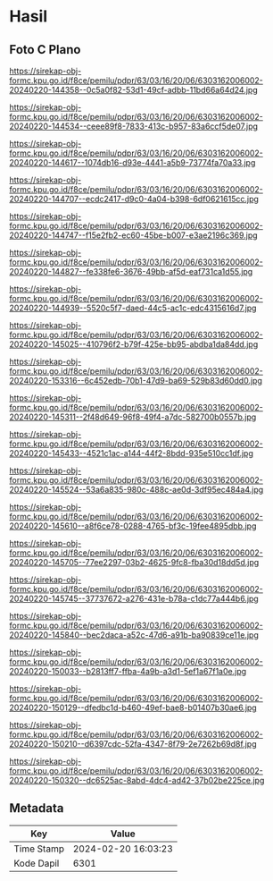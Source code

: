 # Hasil

## Foto C Plano

https://sirekap-obj-formc.kpu.go.id/f8ce/pemilu/pdpr/63/03/16/20/06/6303162006002-20240220-144358--0c5a0f82-53d1-49cf-adbb-11bd66a64d24.jpg

https://sirekap-obj-formc.kpu.go.id/f8ce/pemilu/pdpr/63/03/16/20/06/6303162006002-20240220-144534--ceee89f8-7833-413c-b957-83a6ccf5de07.jpg

https://sirekap-obj-formc.kpu.go.id/f8ce/pemilu/pdpr/63/03/16/20/06/6303162006002-20240220-144617--1074db16-d93e-4441-a5b9-73774fa70a33.jpg

https://sirekap-obj-formc.kpu.go.id/f8ce/pemilu/pdpr/63/03/16/20/06/6303162006002-20240220-144707--ecdc2417-d9c0-4a04-b398-6df0621615cc.jpg

https://sirekap-obj-formc.kpu.go.id/f8ce/pemilu/pdpr/63/03/16/20/06/6303162006002-20240220-144747--f15e2fb2-ec60-45be-b007-e3ae2196c369.jpg

https://sirekap-obj-formc.kpu.go.id/f8ce/pemilu/pdpr/63/03/16/20/06/6303162006002-20240220-144827--fe338fe6-3676-49bb-af5d-eaf731ca1d55.jpg

https://sirekap-obj-formc.kpu.go.id/f8ce/pemilu/pdpr/63/03/16/20/06/6303162006002-20240220-144939--5520c5f7-daed-44c5-ac1c-edc4315616d7.jpg

https://sirekap-obj-formc.kpu.go.id/f8ce/pemilu/pdpr/63/03/16/20/06/6303162006002-20240220-145025--410796f2-b79f-425e-bb95-abdba1da84dd.jpg

https://sirekap-obj-formc.kpu.go.id/f8ce/pemilu/pdpr/63/03/16/20/06/6303162006002-20240220-153316--6c452edb-70b1-47d9-ba69-529b83d60dd0.jpg

https://sirekap-obj-formc.kpu.go.id/f8ce/pemilu/pdpr/63/03/16/20/06/6303162006002-20240220-145311--2f48d649-96f8-49f4-a7dc-582700b0557b.jpg

https://sirekap-obj-formc.kpu.go.id/f8ce/pemilu/pdpr/63/03/16/20/06/6303162006002-20240220-145433--4521c1ac-a144-44f2-8bdd-935e510cc1df.jpg

https://sirekap-obj-formc.kpu.go.id/f8ce/pemilu/pdpr/63/03/16/20/06/6303162006002-20240220-145524--53a6a835-980c-488c-ae0d-3df95ec484a4.jpg

https://sirekap-obj-formc.kpu.go.id/f8ce/pemilu/pdpr/63/03/16/20/06/6303162006002-20240220-145610--a8f6ce78-0288-4765-bf3c-19fee4895dbb.jpg

https://sirekap-obj-formc.kpu.go.id/f8ce/pemilu/pdpr/63/03/16/20/06/6303162006002-20240220-145705--77ee2297-03b2-4625-9fc8-fba30d18dd5d.jpg

https://sirekap-obj-formc.kpu.go.id/f8ce/pemilu/pdpr/63/03/16/20/06/6303162006002-20240220-145745--37737672-a276-431e-b78a-c1dc77a444b6.jpg

https://sirekap-obj-formc.kpu.go.id/f8ce/pemilu/pdpr/63/03/16/20/06/6303162006002-20240220-145840--bec2daca-a52c-47d6-a91b-ba90839ce11e.jpg

https://sirekap-obj-formc.kpu.go.id/f8ce/pemilu/pdpr/63/03/16/20/06/6303162006002-20240220-150033--b2813ff7-ffba-4a9b-a3d1-5ef1a67f1a0e.jpg

https://sirekap-obj-formc.kpu.go.id/f8ce/pemilu/pdpr/63/03/16/20/06/6303162006002-20240220-150129--dfedbc1d-b460-49ef-bae8-b01407b30ae6.jpg

https://sirekap-obj-formc.kpu.go.id/f8ce/pemilu/pdpr/63/03/16/20/06/6303162006002-20240220-150210--d6397cdc-52fa-4347-8f79-2e7262b69d8f.jpg

https://sirekap-obj-formc.kpu.go.id/f8ce/pemilu/pdpr/63/03/16/20/06/6303162006002-20240220-150320--dc6525ac-8abd-4dc4-ad42-37b02be225ce.jpg


## Metadata

| Key        | Value               |
| ---------- | ------------------- |
| Time Stamp | 2024-02-20 16:03:23 |
| Kode Dapil | 6301                |



